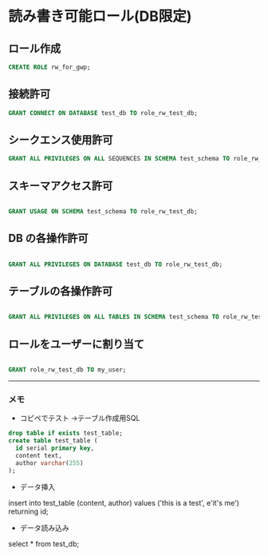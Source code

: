 # 読み書き可能ロール(DB限定)

## ロール作成

```sql
CREATE ROLE rw_for_gwp;
```





## 接続許可
```sql
GRANT CONNECT ON DATABASE test_db TO role_rw_test_db;
```




## シークエンス使用許可
<!-- このスキーマの全てのシークエンスの権限を、このロールに付与 -->
```sql
GRANT ALL PRIVILEGES ON ALL SEQUENCES IN SCHEMA test_schema TO role_rw_test_db;
```



## スキーマアクセス許可
<!-- スキーマを扱える権限付与。 -->
```sql

GRANT USAGE ON SCHEMA test_schema TO role_rw_test_db;
```



## DB の各操作許可
<!-- このDBの全ての特権をこのロールに付与 -->
```sql

GRANT ALL PRIVILEGES ON DATABASE test_db TO role_rw_test_db;
```

## テーブルの各操作許可
```sql

GRANT ALL PRIVILEGES ON ALL TABLES IN SCHEMA test_schema TO role_rw_test_db;
```

## ロールをユーザーに割り当て
<!-- このロールを、このロールに付与 -->
```sql

GRANT role_rw_test_db TO my_user;
```
-------------------------------------------------


### メモ

* コピペでテスト →テーブル作成用SQL

```sql
drop table if exists test_table;
create table test_table (
  id serial primary key,
  content text,
  author varchar(255)
);
```



* データ挿入

insert into test_table (content, author) values ('this is a test', e'it\'s me') returning id;


* データ読み込み

select * from test_db;
